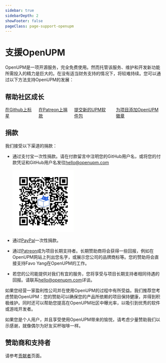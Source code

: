 ```yaml
---
sidebar: true
sidebarDepth: 2
showFooter: false
pageClass: page-support-openupm
---
```

# 支援OpenUPM

OpenUPM是一项开源服务，完全免费使用。然而托管该服务、维护和开发新功能所需投入的精力是巨大的。在没有适当财务支持的情况下，将较难持续。您可以通过以下方法支持OpenUPM的发展：

## 帮助社区成长

<div class="columns columns-grow">
  <div class="column col-6 text-center">
    <a href="https://github.com/openupm/openupm"><i class="fa fa-star text-warning"></i>在Github上标星</a>
  </div>
  <div class="column col-6 text-center">
    <a href="https://www.patreon.com/openupm"><i class="fab fa-patreon"></i>在Patreon上捐款</a>
  </div>
  <div class="column col-6 text-center">
    <a href="/packages/add/"><i class="fas fa-plus-circle text-primary"></i>提交新的UPM软件包</a>
  </div>
  <div class="column col-6 text-center">
    <a href="/docs/adding-badge.html"><i class="fas fa-certificate"></i>为项目添加OpenUPM徽章</a>
  </div>
</div>

## 捐款

我们接受以下渠道的捐款：
- 通过支付宝一次性捐款。请在付款留言中注明您的GitHub用户名，或将您的付款凭证和GitHub用户名发往[hello@openupm.com](mailto:hello@openupm.com)

  <img src="../../docs/images/alipay-donation-sm.png" alt="OpenUPM支付码" width="200" />

- 通过[PayPal](https://www.paypal.me/favoyang)一次性捐款。
- 通过[Patreon](https://www.patreon.com/openupm)成为项目长期支持者。长期赞助商将会获得一些回报，例如在OpenUPM网站上列出您名字，或展示您公司的品牌商标等。您的赞助将会直接支持Favo Yang在OpenUPM的工作。
- 若您的公司能提供对我们有宜的服务，您将享受与项目长期支持者相同待遇的回报。请联系[hello@openupm.com](mailto:hello@openupm.com)详谈。

如果您经营一家盈利性公司并在使用OpenUPM的过程中有所受益。我们推荐您考虑赞助OpenUPM：您的赞助可以确保您的产品所依赖的项目保持健康，并得到积极维护。同时还可以帮助您提高在OpenUPM社区中曝光率，以吸引到优秀的软件或游戏开发者。

如果您是个人用户，并且享受使用OpenUPM带来的愉悦，请考虑少量赞助我们以示感谢，就像偶尔为好友买杯咖啡一样。

## 赞助商和支持者

请参考[贡献者](/contributors/)页面。

<style lang="stylus">
.page-support-openupm
  .fa-certificate
    color purple

  .columns-grow
    margin-top 1rem

    a
      display block
      padding-top 1rem
      padding-bottom 1rem
      width 100%
      font-size 0.9rem
      color #3b4351

      &:hover
        text-decoration none !important
        background-color #eee

      i
        font-size 2rem
        display block
        padding-bottom 1rem

        &.fa-patreon
          color rgb(232, 91, 70)
</style>
